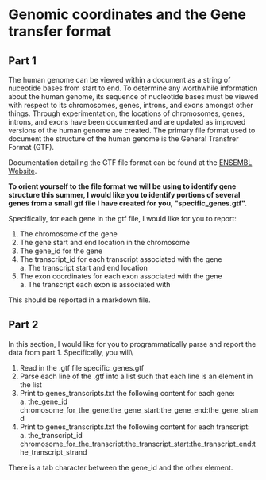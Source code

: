 # Genomic coordinates and the Gene transfer format

## Part 1

The human genome can be viewed within a document as a string of nuceotide bases from start to end. To determine any worthwhile information about the human genome, its sequence of nucleotide bases must be viewed with respect to its chromosomes, genes, introns, and exons amongst other things. Through experimentation, the locations of chromosomes, genes, introns, and exons have been documented and are updated as improved versions of the human genome are created. The primary file format used to document the structure of the human genome is the General Transfrer Format (GTF).

Documentation detailing the GTF file format can be found at the [ENSEMBL Website](http://m.ensembl.org/info/website/upload/gff.html).

**To orient yourself to the file format we will be using to identify gene structure this summer, I would like you to identify portions of several genes from a small gtf file I have created for you, "specific_genes.gtf".**

Specifically, for each gene in the gtf file, I would like for you to report: 
  1. The chromosome of the gene
  2. The gene start and end location in the chromosome
  3. The gene_id for the gene
  4. The transcript_id for each transcript associated with the gene\
      a. The transcript start and end location
  5. The exon coordinates for each exon associated with the gene\
      a. The transcript each exon is associated with
      
This should be reported in a markdown file. 

## Part 2

In this section, I would like for you to programmatically parse and report the data from part 1. Specifically, you will\
1. Read in the .gtf file specific_genes.gtf
2. Parse each line of the .gtf into a list such that each line is an element in the list
3. Print to genes_transcripts.txt the following content for each gene:\
    a. the_gene_id  chromosome_for_the_gene:the_gene_start:the_gene_end:the_gene_strand
4. Print to genes_transcripts.txt the following content for each transcript:\
    a. the_transcript_id chromosome_for_the_transcript:the_transcript_start:the_transcript_end:the_transcript_strand

There is a tab character between the gene_id and the other element.
